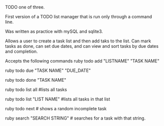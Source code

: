 TODO one of three.

First version of a TODO list manager that is run only through a command line.

Was written as practice with mySQL and sqlite3.

Allows a user to create a task list and then add taks to the list. Can mark tasks as done, can set due dates, and can view and sort tasks by due dates and completion.

Accepts the following commands
ruby todo add "LISTNAME" "TASK NAME"

ruby todo due "TASK NAME" "DUE_DATE"

ruby todo done "TASK NAME" 

ruby todo list  all #lists all tasks

ruby todo list "LIST NAME"  #lists all tasks in that list

ruby todo next # shows a random incomplete task

ruby search "SEARCH STRING" # searches for a task with that string.